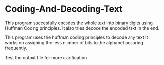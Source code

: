 # Coding-And-Decoding-Text
This program succesfully encodes the whole text into binary digits using Huffman Coding principles. It also tries decode the encoded text in the end.

This program uses the huffman coding principles to decode any text 
It works on assigning the less number of bits to the alphabet occuring frequently.

Test the output file for more clarification

